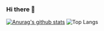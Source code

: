 ### Hi there 👋

[![Anurag's github stats](https://github-readme-stats.vercel.app/api?username=yeonghun104&show_icons=true&theme=tokyonight&count_private=true)](https://github.com/anuraghazra/github-readme-stats)
![Top Langs](https://github-readme-stats.vercel.app/api/top-langs/?username=yeonghun104&layout=compact&theme=tokyonight&count_private=true)

<!--
**yeonghun104/yeonghun104** is a ✨ _special_ ✨ repository because its `README.md` (this file) appears on your GitHub profile.

Here are some ideas to get you started:

- 🔭 I’m currently working on ...
- 🌱 I’m currently learning ...
- 👯 I’m looking to collaborate on ...
- 🤔 I’m looking for help with ...
- 💬 Ask me about ...
- 📫 How to reach me: ...
- 😄 Pronouns: ...
- ⚡ Fun fact: ...
-->
